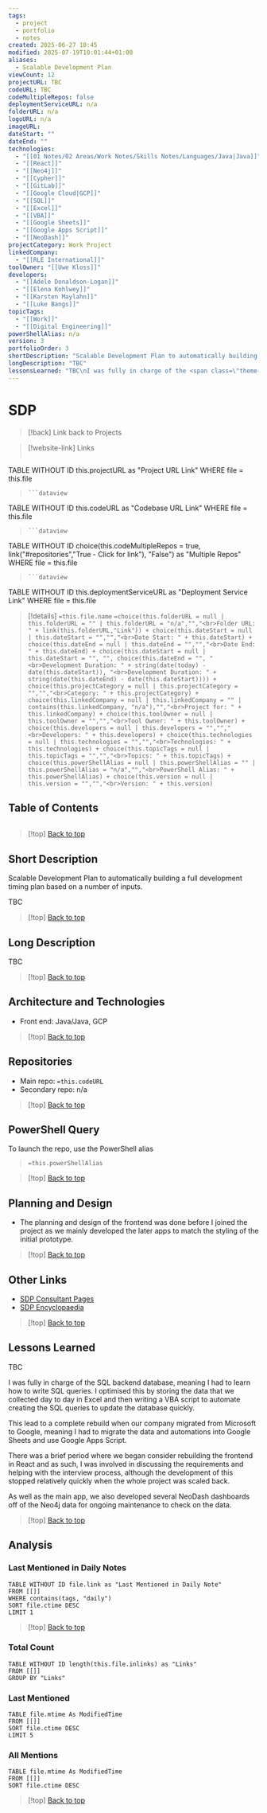 ```yaml
---
tags:
  - project
  - portfolio
  - notes
created: 2025-06-27 10:45
modified: 2025-07-19T10:01:44+01:00
aliases:
  - Scalable Development Plan
viewCount: 12
projectURL: TBC
codeURL: TBC
codeMultipleRepos: false
deploymentServiceURL: n/a
folderURL: n/a
logoURL: n/a
imageURL: 
dateStart: ""
dateEnd: ""
technologies:
  - "[[01 Notes/02 Areas/Work Notes/Skills Notes/Languages/Java|Java]]"
  - "[[React]]"
  - "[[Neo4j]]"
  - "[[Cypher]]"
  - "[[GitLab]]"
  - "[[Google Cloud|GCP]]"
  - "[[SQL]]"
  - "[[Excel]]"
  - "[[VBA]]"
  - "[[Google Sheets]]"
  - "[[Google Apps Script]]"
  - "[[NeoDash]]"
projectCategory: Work Project
linkedCompany:
  - "[[RLE International]]"
toolOwner: "[[Uwe Kloss]]"
developers:
  - "[[Adele Donaldson-Logan]]"
  - "[[Elena Kohlwey]]"
  - "[[Karsten Maylahn]]"
  - "[[Luke Bangs]]"
topicTags:
  - "[[Work]]"
  - "[[Digital Engineering]]"
powerShellAlias: n/a
version: 3
portfolioOrder: 3
shortDescription: "Scalable Development Plan to automatically building a full development timing plan based on a number of inputs.\nTBC"
longDescription: "TBC"
lessonsLearned: "TBC\nI was fully in charge of the <span class=\"theme-link\">SQL</span> backend database, meaning I had to learn how to write <span class=\"theme-link\">SQL</span> queries. I optimised this by storing the data that we collected day to day in <span class=\"theme-link\">Excel</span> and then writing a <span class=\"theme-link\">VBA</span> script to automate creating the <span class=\"theme-link\">SQL</span> queries to update the database quickly.\nThis lead to a complete rebuild when our company migrated from <span class=\"theme-link\">Microsoft</span> to <span class=\"theme-link\">Google</span>, meaning I had to migrate the data and automations into <span class=\"theme-link\">Google Sheets</span> and use <span class=\"theme-link\">Google Apps Script</span>.\nThere was a brief period where we began consider rebuilding the frontend in <span class=\"theme-link\">React</span> and as such, I was involved in discussing the requirements and helping with the interview process, although the development of this stopped relatively quickly when the whole project was scaled back.\nAs well as the main app, we also developed several <span class=\"theme-link\">NeoDash</span> dashboards off of the <span class=\"theme-link\">Neo4j</span> data for ongoing maintenance to check on the data."
---
```


# SDP

> [!back] Link back to <span class="theme-link">Projects</span>

>[!website-link] Links
> ```dataview
TABLE WITHOUT ID this.projectURL as "Project URL Link"
WHERE file = this.file
>```
>```dataview
TABLE WITHOUT ID this.codeURL as "Codebase URL Link"
WHERE file = this.file
>```
>```dataview
TABLE WITHOUT ID choice(this.codeMultipleRepos = true, link("#repositories","True - Click for link"), "False") as "Multiple Repos"
WHERE file = this.file
>```
>```dataview
TABLE WITHOUT ID this.deploymentServiceURL as "Deployment Service Link"
WHERE file = this.file

>[!details]  `=this.file.name`
>`=choice(this.folderURL = null | this.folderURL = "" | this.folderURL = "n/a","","<br>Folder URL: " + link(this.folderURL,"Link")) + choice(this.dateStart = null | this.dateStart = "","","<br>Date Start: " + this.dateStart) + choice(this.dateEnd = null | this.dateEnd = "","","<br>Date End: " + this.dateEnd) + choice(this.dateStart = null | this.dateStart = "", "", choice(this.dateEnd = "", "<br>Development Duration: " + string(date(today) - date(this.dateStart)), "<br>Development Duration: " + string(date(this.dateEnd) - date(this.dateStart)))) + choice(this.projectCategory = null | this.projectCategory = "","","<br>Category: " + this.projectCategory) + choice(this.linkedCompany = null | this.linkedCompany = "" | contains(this.linkedCompany, "n/a"),"","<br>Project for: " + this.linkedCompany) + choice(this.toolOwner = null | this.toolOwner = "","","<br>Tool Owner: " + this.toolOwner) + choice(this.developers = null | this.developers = "","","<br>Developers: " + this.developers) + choice(this.technologies = null | this.technologies = "","","<br>Technologies: " + this.technologies) + choice(this.topicTags = null | this.topicTags = "","","<br>Topics: " + this.topicTags) + choice(this.powerShellAlias = null | this.powerShellAlias = "" | this.powerShellAlias = "n/a","","<br>PowerShell Alias: " + this.powerShellAlias) + choice(this.version = null | this.version = "","","<br>Version: " + this.version)`

## Table of Contents

```table-of-contents
```

>[!top] [Back to top](#Table%20of%20Contents)

## Short Description

Scalable Development Plan to automatically building a full development timing plan based on a number of inputs.

TBC

>[!top] [Back to top](#Table%20of%20Contents)

## Long Description

TBC

>[!top] [Back to top](#Table%20of%20Contents)

## Architecture and Technologies

- Front end: <span class="theme-link">Java</span>/<span class="theme-link">Java</span>, <span class="theme-link">GCP</span>

>[!top] [Back to top](#Table%20of%20Contents)

## Repositories

- Main repo: `=this.codeURL`
- Secondary repo: n/a

>[!top] [Back to top](#Table%20of%20Contents)

## PowerShell Query

To launch the repo, use the <span class="theme-link">PowerShell</span> alias 

> `=this.powerShellAlias`

>[!top] [Back to top](#Table%20of%20Contents)

## Planning and Design

- The planning and design of the frontend was done before I joined the project as we mainly developed the later apps to match the styling of the initial prototype.

>[!top] [Back to top](#Table%20of%20Contents)

## Other Links

- <a href="/portfolio/projects/SDP Consultant Pages" class="theme-link">SDP Consultant Pages</a>
- <a href="/portfolio/projects/SDP Encyclopaedia" class="theme-link">SDP Encyclopaedia</a>

>[!top] [Back to top](#Table%20of%20Contents)

## Lessons Learned

TBC

I was fully in charge of the <span class="theme-link">SQL</span> backend database, meaning I had to learn how to write <span class="theme-link">SQL</span> queries. I optimised this by storing the data that we collected day to day in <span class="theme-link">Excel</span> and then writing a <span class="theme-link">VBA</span> script to automate creating the <span class="theme-link">SQL</span> queries to update the database quickly.

This lead to a complete rebuild when our company migrated from <span class="theme-link">Microsoft</span> to <span class="theme-link">Google</span>, meaning I had to migrate the data and automations into <span class="theme-link">Google Sheets</span> and use <span class="theme-link">Google Apps Script</span>.

There was a brief period where we began consider rebuilding the frontend in <span class="theme-link">React</span> and as such, I was involved in discussing the requirements and helping with the interview process, although the development of this stopped relatively quickly when the whole project was scaled back.

As well as the main app, we also developed several <span class="theme-link">NeoDash</span> dashboards off of the <span class="theme-link">Neo4j</span> data for ongoing maintenance to check on the data.

>[!top] [Back to top](#Table%20of%20Contents)

## Analysis

### Last Mentioned in Daily Notes

```dataview
TABLE WITHOUT ID file.link as "Last Mentioned in Daily Note"
FROM [[]]
WHERE contains(tags, "daily")
SORT file.ctime DESC
LIMIT 1
```

>[!top] [Back to top](#Table%20of%20Contents)

### Total Count

```dataview
TABLE WITHOUT ID length(this.file.inlinks) as "Links"
FROM [[]]
GROUP BY "Links"
```

### Last Mentioned

```dataview
TABLE file.mtime As ModifiedTime
FROM [[]]
SORT file.ctime DESC
LIMIT 5
```

### All Mentions

```dataview
TABLE file.mtime As ModifiedTime
FROM [[]]
SORT file.ctime DESC
```

>[!top] [Back to top](#Table%20of%20Contents)